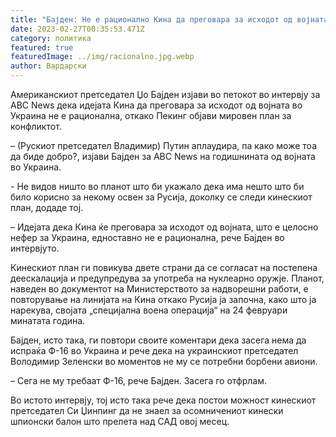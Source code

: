 ```yaml
---
title: "Бајден: Не е рационално Кина да преговара за исходот од војната во Украина"
date: 2023-02-27T00:35:53.471Z
category: политика
featured: true
featuredImage: ../img/racionalno.jpg.webp
author: Вардарски
---
```


Американскиот претседател Џо Бајден изјави во петокот во интервју за ABC News дека идејата Кина да преговара за исходот од војната во Украина не е рационална, откако Пекинг објави мировен план за конфликтот.

– (Рускиот претседател Владимир) Путин аплаудира, па како може тоа да биде добро?, изјави Бајден за ABC News на годишнината од војната во Украина.

\- Не видов ништо во планот што би укажало дека има нешто што би било корисно за некому освен за Русија, доколку се следи кинескиот план, додаде тој.

– Идејата дека Кина ќе преговара за исходот од војната, што е целосно нефер за Украина, едноставно не е рационална, рече Бајден во интервјуто.

Кинескиот план ги повикува двете страни да се согласат на постепена деескалација и предупредува за употреба на нуклеарно оружје. Планот, наведен во документот на Министерството за надворешни работи, е повторување на линијата на Кина откако Русија ја започна, како што ја нарекува, својата „специјална воена операција“ на 24 февруари минатата година.

Бајден, исто така, ги повтори своите коментари дека засега нема да испраќа Ф-16 во Украина и рече дека на украинскиот претседател Володимир Зеленски во моментов не му се потребни борбени авиони.

– Сега не му требаат Ф-16, рече Бајден. Засега го отфрлам.

Во истото интервју, тој исто така рече дека постои можност кинескиот претседател Си Џинпинг да не знаел за осомничениот кинески шпионски балон што прелета над САД овој месец.
